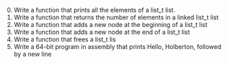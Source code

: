 0. Write a function that prints all the elements of a list_t list.
1. Write a function that returns the number of elements in a linked list_t list
2. Write a function that adds a new node at the beginning of a list_t list
3. Write a function that adds a new node at the end of a list_t list
4. Write a function that frees a list_t lis
6. Write a 64-bit program in assembly that prints Hello, Holberton, followed by a new line
